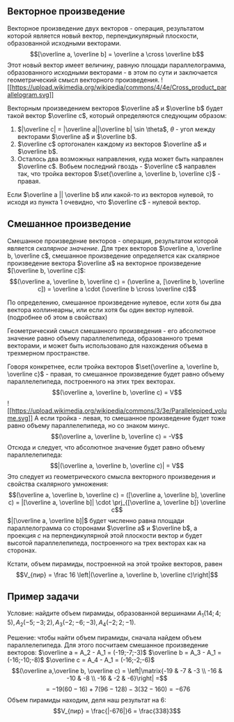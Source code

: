 ## Векторное произведение
Векторное произведение двух векторов - операция, результатом которой является новый вектор, перпендикулярный плоскости, образованной исходными векторами.
$$[\overline a, \overline b] = \overline a \cross \overline b$$
Этот новый вектор имеет величину, равную площади параллелограмма, образованного исходными векторами - в этом по сути и заключается геометрический смысл векторного произведения.
![[https://upload.wikimedia.org/wikipedia/commons/4/4e/Cross_product_parallelogram.svg]]

Векторным произведением векторов $\overline a$ и $\overline b$ будет такой вектор $\overline c$, который определяются следующим образом:
1. $|\overline c| = |\overline a||\overline b| \sin \theta$, $\theta$ - угол между векторами $\overline a$ и $\overline b$.
2. $\overline c$ ортогонален каждому из векторов $\overline a$ и $\overline b$.
3. Осталось два возможных направления, куда может быть направлен $\overline c$. Вобьем последний гвоздь - $\overline c$ направлен так, что тройка векторов $\set{\overline a, \overline b, \overline c}$ - правая.

Если $\overline a || \overline b$ или какой-то из векторов нулевой, то исходя из пункта 1 очевидно, что $\overline c$ - нулевой вектор.

## Смешанное произведение
Смешанное произведение векторов - операция, результатом которой является *скалярное значение*. Для трех векторов $\overline a, \overline b, \overline c$, смешанное произведение определяется как скалярное произведение вектора $\overline a$ на векторное произведение $[\overline b, \overline c]$:
$$(\overline a, \overline b, \overline c) = (\overline a, [\overline b, \overline c]) = \overline a \cdot (\overline b \cross \overline c)$$

По определению, смешанное произведение нулевое, если хотя бы два вектора коллинеарны, или если хотя бы один вектор нулевой. (подробнее об этом в свойствах)

Геометрический смысл смешанного произведения - его абсолютное значение равно объему параллелепипеда, образованного тремя векторами, и может быть использовано для нахождения объема в трехмерном пространстве.

Говоря конкретнее, если тройка векторов $\set{\overline a, \overline b, \overline c}$ - правая, то смешанное произведение будет равно объему параллелепипеда, построенного на 
этих трех векторах.
$$(\overline a, \overline b, \overline c) = V$$
![[https://upload.wikimedia.org/wikipedia/commons/3/3e/Parallelepiped_volume.svg]]
А если тройка - левая, то смешанное произведение будет тоже равно объему параллелепипеда, но со знаком минус.
$$(\overline a, \overline b, \overline c) = -V$$
Отсюда и следует, что абсолютное значение будет равно объему параллелепипеда:
$$|(\overline a, \overline b, \overline c)| = V$$
Это следует из геометрического смысла векторного произведения и свойства скалярного умножения:
$$(\overline a, \overline b, \overline c) = ([\overline a, \overline b], \overline c) = |[\overline a, \overline b]| \cdot \prj_{[\overline a, \overline b]} \overline c$$
$|[\overline a, \overline b]|$ будет численно равна площади параллелограмма со сторонами $\overline a$ и $\overline b$, а проекция $c$ на перпендикулярной этой плоскости вектор и будет высотой параллелепипеда, построенного на трех векторах как на сторонах.

Кстати, объем пирамиды, построенной на этой тройке векторов, равен $$V_{пир} = \frac 16 \left|(\overline a, \overline b, \overline c)\right|$$
## Пример задачи
Условие: найдите объем пирамиды, образованной вершинами $A_1(14;4;5), A_2(-5;-3;2), A_3(-2;-6;-3), A_4(-2;2;-1)$.

Решение: чтобы найти объем пирамиды, сначала найдем объем параллелепипеда. Для этого посчитаем смешанное произведение векторов:
$\overline a = A_2 - A_1 = (-19;-7;-3)$
$\overline b = A_3 - A_1 = (-16;-10;-8)$
$\overline c = A_4 - A_1 = (-16;-2;-6)$
$$(\overline a,\overline b, \overline c) = \left|\matrix{-19 & -7 & -3 \\ -16 & -10 & -8 \\ -16 & -2 & -6}\right| =$$$$=-19(60-16)+7(96-128)-3(32-160)=-676$$
Объем пирамиды находим, деля наш результат на $6$:
$$V_{пир} = \frac{|-676|}6 = \frac{338}3$$
